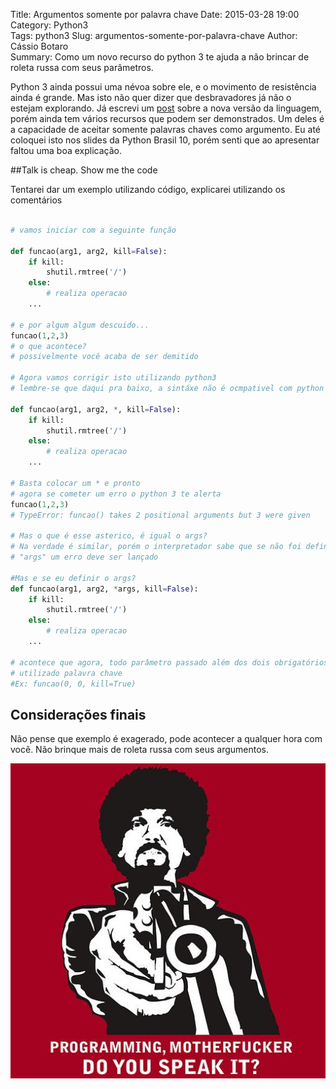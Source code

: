 Title: Argumentos somente por palavra chave
Date: 2015-03-28 19:00  
Category: Python3  
Tags: python3
Slug: argumentos-somente-por-palavra-chave 
Author: Cássio Botaro  
Summary: Como um novo recurso do python 3 te ajuda a não brincar de roleta russa com seus parâmetros.

Python 3 ainda possui uma névoa sobre ele, e o movimento de resistência ainda é grande. Mas isto não quer dizer que desbravadores já não o estejam explorando.
Já escrevi um [post](http://cassiobotaro.github.io/porque-python-3.html) sobre a nova versão da linguagem, porém ainda tem vários recursos que podem ser demonstrados.
Um deles é a capacidade de aceitar somente palavras chaves como argumento.
Eu até coloquei isto nos slides da Python Brasil 10, porém senti que ao apresentar faltou uma boa explicação.

##Talk is cheap. Show me the code

Tentarei dar um exemplo utilizando código, explicarei utilizando os comentários

```python

# vamos iniciar com a seguinte função

def funcao(arg1, arg2, kill=False):
    if kill:
        shutil.rmtree('/')
    else:
        # realiza operacao
    ...

# e por algum algum descuido...
funcao(1,2,3)
# o que acontece?
# possivelmente você acaba de ser demitido

# Agora vamos corrigir isto utilizando python3
# lembre-se que daqui pra baixo, a sintáxe não é ocmpativel com python 2

def funcao(arg1, arg2, *, kill=False):
    if kill:
        shutil.rmtree('/')
    else:
        # realiza operacao
    ...

# Basta colocar um * e pronto
# agora se cometer um erro o python 3 te alerta
funcao(1,2,3)
# TypeError: funcao() takes 2 positional arguments but 3 were given

# Mas o que é esse asterico, é igual o args?
# Na verdade é similar, porém o interpretador sabe que se não foi definido o 
# "args" um erro deve ser lançado

#Mas e se eu definir o args?
def funcao(arg1, arg2, *args, kill=False):
    if kill:
        shutil.rmtree('/')
    else:
        # realiza operacao
    ...

# acontece que agora, todo parâmetro passado além dos dois obrigatórios(positionals), será armazenado em args, e kill só sera atribuido quando
# utilizado palavra chave
#Ex: funcao(0, 0, kill=True)

```


## Considerações finais
Não pense que exemplo é exagerado, pode acontecer a qualquer hora com você.
Não brinque mais de roleta russa com seus argumentos.

![programming-motherfucker](../images/programming-motherfucker.jpg)

